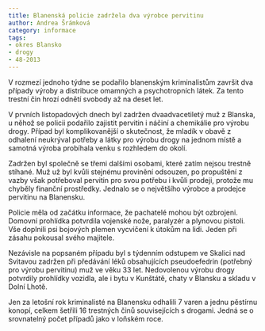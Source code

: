```yaml
---
title: Blanenská policie zadržela dva výrobce pervitinu
author: Andrea Šrámková
category: informace
tags:
- okres Blansko
- drogy
- 48-2013
---
```


V rozmezí jednoho týdne se podařilo blanenským kriminalistům završit dva případy výroby a distribuce omamných a psychotropních látek. Za tento trestní čin hrozí odnětí svobody až na deset let.

V prvních listopadových dnech byl zadržen dvaadvacetiletý muž z Blanska, u něhož se policii podařilo zajistit pervitin i náčiní a chemikálie pro výrobu drogy. Případ byl komplikovanější o skutečnost, že mladík v obavě z odhalení neukrýval potřeby a látky pro výrobu drogy na jednom místě a samotná výroba probíhala venku s rozhledem do okolí.

Zadržen byl společně se třemi dalšími osobami, které zatím nejsou trestně stíhané. Muž už byl kvůli stejnému provinění odsouzen, po propuštění z vazby však potřeboval pervitin pro svou potřebu i kvůli prodeji, protože mu chyběly finanční prostředky. Jednalo se o největšího výrobce a prodejce pervitinu na Blanensku.

Policie měla od začátku informace, že pachatelé mohou být ozbrojeni. Domovní prohlídka potvrdila vojenské nože, paralyzér a plynovou pistoli. Vše doplnili psi bojových plemen vycvičení k útokům na lidi. Jeden při zásahu pokousal svého majitele.

Nezávisle na popsaném případu byl s týdenním odstupem ve Skalici nad Svitavou zadržen při předávání léků obsahujících pseudoefedrin (potřebný pro výrobu pervitinu) muž ve věku 33 let. Nedovolenou výrobu drogy potvrdily prohlídky vozidla, ale i bytu v Kunštátě, chaty v Blansku a skladu v Dolní Lhotě.

Jen za letošní rok kriminalisté na Blanensku odhalili 7 varen a jednu pěstírnu konopí, celkem šetřili 16 trestných činů souvisejících s drogami. Jedná se o srovnatelný počet případů jako v loňském roce.